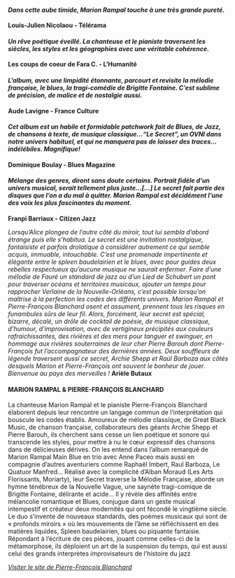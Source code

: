 #### *Dans cette aube timide, Marion Rampal touche à une très grande pureté.*
__Louis-Julien Nicolaou - Télérama__

#### *Un rêve poétique éveillé. La chanteuse et le pianiste traversent les siècles, les styles et les géographies avec une véritable cohérence.*
__Les coups de coeur de Fara C. - L’Humanité__

#### *L’album, avec une limpidité étonnante, parcourt et revisite la mélodie française, le blues, la tragi-comédie de Brigitte Fontaine. C’est sublime de précision, de malice et de nostalgie aussi.*
__Aude Lavigne - France Culture__

#### *Cet album est un habile et formidable patchwork fait de Blues, de Jazz, de chansons à texte, de musique classique…“Le Secret”, un OVNI dans notre univers habituel, et qui ne manquera pas de laisser des traces… indélébiles. Magnifique!*
__Dominique Boulay - Blues Magazine__

#### *Mélange des genres, diront sans doute certains. Portrait fidèle d’un univers musical, serait tellement plus juste...[…] Le secret fait partie des disques que l’on a du mal à quitter. Marion Rampal est décidément l’une des voix les plus fascinantes du moment.*
__Franpi Barriaux - Citizen Jazz__

*Lorsqu’Alice plongea de l’autre côté du miroir, tout lui sembla d’abord étrange puis elle s’habitua. Le secret est une invitation nostalgique, fantaisiste et parfois drolatique à considérer autrement ce qui semble acquis, immuable, intouchable. C’est une promenade impertinente et élégante entre le spleen baudelairien et le blues, avec pour guides deux rebelles respectueux qu’aucune musique ne saurait enfermer*. *Faire d’une mélodie de Fauré un standard de jazz ou d’un Lied de Schubert un pont pour traverser océans et territoires musicaux, ajouter un temps pour rapprocher Verlaine de la Nouvelle-Orléans, c’est possible lorsqu’on maîtrise à la perfection les codes des différents univers. Marion Rampal et Pierre-François Blanchard osent et assument, prennent tous les risques en funambules sûrs de leur fil*. 
*Alors, forcément, leur secret est spécial, bizarre, décalé, un drôle de cocktail de poésie, de musique classique, d’humour, d’improvisation, avec de vertigineux précipités aux couleurs rafraichissantes, des rivières et des mers pour tanguer et swinguer, en hommage aux rivières souterraines de leur cher Pierre Barouh dont Pierre-François fut l’accompagnateur des dernières années. Deux souffleurs de légende traversent aussi ce secret, Archie Shepp et Raúl Barboza aux côtés desquels Marion et Pierre-François ont souvent le bonheur de jouer*. 
*Bienvenue au pays des merveilles !* 
**Arièle Butaux**



#### MARION RAMPAL & PIERRE-FRANÇOIS BLANCHARD
La chanteuse Marion Rampal et le pianiste Pierre-François Blanchard élaborent depuis leur rencontre un langage commun de l’interprétation qui bouscule les codes établis. 
Amoureux de mélodie classique, de Great Black Music, de chanson française, collaborateurs des géants Archie Shepp et Pierre Barouh, ils cherchent sans cesse un lien poétique et sonore qui transcende les styles, pour mettre à nu le cœur expressif des chansons dans de délicieuses dérives.
On les entend dans l’album remarqué de Marion Rampal Main Blue en trio avec Anne Paceo mais aussi en compagnie d’autres aventuriers comme Raphaël Imbert, Raul Barboza, Le Quatuor Manfred...
Réalisé avec la complicité d’Alban Moraud (Les Arts Florissants, Moriarty), leur Secret traverse la Mélodie Française, aborde un hymne ténébreux de la Nouvelle Vague, une saynète tragi-comique de Brigitte Fontaine, délirante et acide… Il y révèle des affinités entre mélancolie romantique et Blues, conjugue dans un geste musical intempestif et créateur deux modernités qui ont fécondé le vingtième siècle.
Le duo s’invente de nouveaux standards, des poèmes musicaux qui sont de « profonds miroirs » où les mouvements de l’âme se réfléchissent en des matières liquides, Spleen baudelairien, blues ou piquante fantaisie. Répondant à l’écriture de ces pièces, jouant comme celles-ci de la métamorphose, ils déploient un art de la suspension du temps, qui est aussi celui des grands interprètes improvisateurs de l’histoire du jazz





[*Visiter le site de Pierre-François Blanchard*](http://www.pierrefrancoisblanchard.com)

